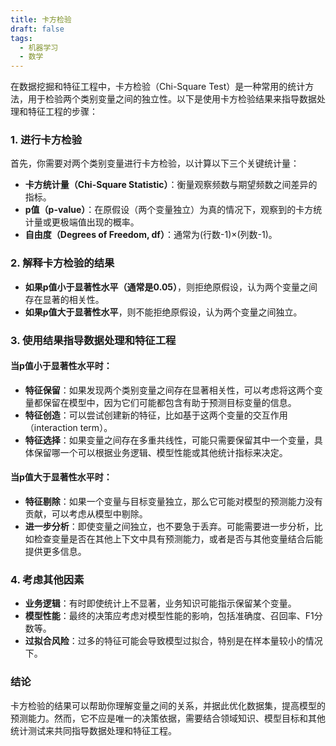 ```yaml
---
title: 卡方检验
draft: false
tags:
  - 机器学习
  - 数学
---
```

 


在数据挖掘和特征工程中，卡方检验（Chi-Square Test）是一种常用的统计方法，用于检验两个类别变量之间的独立性。以下是使用卡方检验结果来指导数据处理和特征工程的步骤：
### 1. 进行卡方检验
首先，你需要对两个类别变量进行卡方检验，以计算以下三个关键统计量：
- **卡方统计量（Chi-Square Statistic）**：衡量观察频数与期望频数之间差异的指标。
- **p值（p-value）**：在原假设（两个变量独立）为真的情况下，观察到的卡方统计量或更极端值出现的概率。
- **自由度（Degrees of Freedom, df）**：通常为(行数-1)×(列数-1)。
### 2. 解释卡方检验的结果
- **如果p值小于显著性水平（通常是0.05）**，则拒绝原假设，认为两个变量之间存在显著的相关性。
- **如果p值大于显著性水平**，则不能拒绝原假设，认为两个变量之间独立。
### 3. 使用结果指导数据处理和特征工程
#### 当p值小于显著性水平时：
- **特征保留**：如果发现两个类别变量之间存在显著相关性，可以考虑将这两个变量都保留在模型中，因为它们可能都包含有助于预测目标变量的信息。
- **特征创造**：可以尝试创建新的特征，比如基于这两个变量的交互作用（interaction term）。
- **特征选择**：如果变量之间存在多重共线性，可能只需要保留其中一个变量，具体保留哪一个可以根据业务逻辑、模型性能或其他统计指标来决定。
#### 当p值大于显著性水平时：
- **特征剔除**：如果一个变量与目标变量独立，那么它可能对模型的预测能力没有贡献，可以考虑从模型中剔除。
- **进一步分析**：即使变量之间独立，也不要急于丢弃。可能需要进一步分析，比如检查变量是否在其他上下文中具有预测能力，或者是否与其他变量结合后能提供更多信息。
### 4. 考虑其他因素
- **业务逻辑**：有时即使统计上不显著，业务知识可能指示保留某个变量。
- **模型性能**：最终的决策应考虑对模型性能的影响，包括准确度、召回率、F1分数等。
- **过拟合风险**：过多的特征可能会导致模型过拟合，特别是在样本量较小的情况下。
### 结论
卡方检验的结果可以帮助你理解变量之间的关系，并据此优化数据集，提高模型的预测能力。然而，它不应是唯一的决策依据，需要结合领域知识、模型目标和其他统计测试来共同指导数据处理和特征工程。
